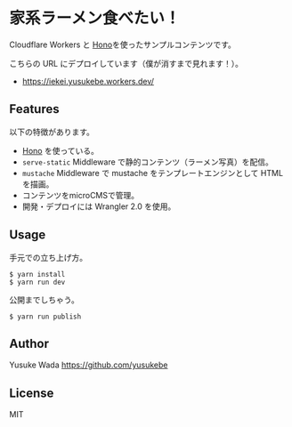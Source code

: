 # 家系ラーメン食べたい！

Cloudflare Workers と [Hono](https://github.com/yusukebe/hono)を使ったサンプルコンテンツです。

こちらの URL にデプロイしています（僕が消すまで見れます！）。

- <https://iekei.yusukebe.workers.dev/>

## Features

以下の特徴があります。

- [Hono](https://github.com/yusukebe/hono) を使っている。
- `serve-static` Middleware で静的コンテンツ（ラーメン写真）を配信。
- `mustache` Middleware で mustache をテンプレートエンジンとして HTML を描画。
- コンテンツをmicroCMSで管理。
- 開発・デプロイには Wrangler 2.0 を使用。

## Usage

手元での立ち上げ方。

```
$ yarn install
$ yarn run dev
```

公開までしちゃう。

```
$ yarn run publish
```

## Author

Yusuke Wada <https://github.com/yusukebe>

## License

MIT
